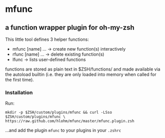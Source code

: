 # mfunc
## a function wrapper plugin for oh-my-zsh

This little tool defines 3 helper functions:

* mfunc <name> [name] ...   -> create new function(s) interactively
* rfunc <name> [name] ...   -> delete existing function(s)
* lfunc                     -> lists user-defined functions

functions are stored as plain text in $ZSH/functions/ and made available via
the autoload builtin (i.e. they are only loaded into memory when called for the
first time).

### Installation

Run:

`mkdir -p $ZSH/custom/plugins/mfunc && curl -LSso $ZSH/custom/plugins/mfunc \
https://raw.github.com/hlohm/mfunc/master/mfunc.plugin.zsh`

...and add the plugin `mfunc` to your plugins in your `.zshrc`
